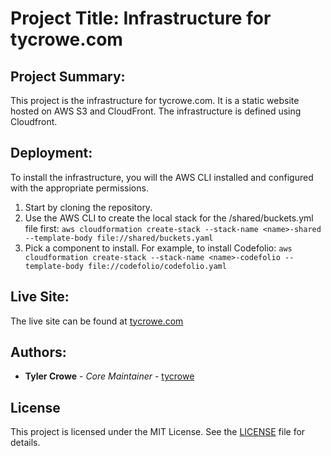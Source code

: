 # Project Title: Infrastructure for tycrowe.com

## Project Summary:
This project is the infrastructure for tycrowe.com. It is a static website hosted on AWS S3 and CloudFront. The infrastructure is defined using Cloudfront.

## Deployment:
To install the infrastructure, you will the AWS CLI installed and configured with the appropriate permissions. 
1. Start by cloning the repository.
2. Use the AWS CLI to create the local stack for the /shared/buckets.yml file first:
```aws cloudformation create-stack --stack-name <name>-shared --template-body file://shared/buckets.yaml```
3. Pick a component to install. For example, to install Codefolio:
```aws cloudformation create-stack --stack-name <name>-codefolio --template-body file://codefolio/codefolio.yaml```

## Live Site:
The live site can be found at [tycrowe.com](https://tycrowe.com)

## Authors:
- **Tyler Crowe** - *Core Maintainer* - [tycrowe](https://tycrowe.com)

## License
This project is licensed under the MIT License. See the [LICENSE](LICENSE) file for details.